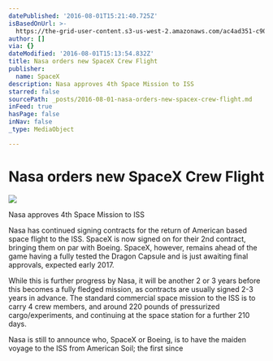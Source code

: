 ```yaml
---
datePublished: '2016-08-01T15:21:40.725Z'
isBasedOnUrl: >-
  https://the-grid-user-content.s3-us-west-2.amazonaws.com/ac4ad351-c90f-4fca-99b0-c5856c6b8c57.jpg
author: []
via: {}
dateModified: '2016-08-01T15:13:54.832Z'
title: Nasa orders new SpaceX Crew Flight
publisher:
  name: SpaceX
description: Nasa approves 4th Space Mission to ISS
starred: false
sourcePath: _posts/2016-08-01-nasa-orders-new-spacex-crew-flight.md
inFeed: true
hasPage: false
inNav: false
_type: MediaObject

---
```

# Nasa orders new SpaceX Crew Flight
![](https://the-grid-user-content.s3-us-west-2.amazonaws.com/ac4ad351-c90f-4fca-99b0-c5856c6b8c57.jpg)

Nasa approves 4th Space Mission to ISS

Nasa has continued signing contracts for the return of American based space flight to the ISS. SpaceX is now signed on for their 2nd contract, bringing them on par with Boeing. SpaceX, however, remains ahead of the game having a fully tested the Dragon Capsule and is just awaiting final approvals, expected early 2017\. 

While this is further progress by Nasa, it will be another 2 or 3 years before this becomes a fully fledged mission, as contracts are usually signed 2-3 years in advance. The standard commercial space mission to the ISS is to carry 4 crew members, and around 220 pounds of pressurized cargo/experiments, and continuing at the space station for a further 210 days. 

Nasa is still to announce who, SpaceX or Boeing, is to have the maiden voyage to the ISS from American Soil; the first since